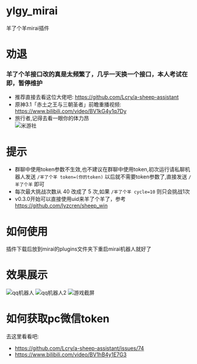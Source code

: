 # ylgy_mirai
羊了个羊mirai插件

# 劝退
### 羊了个羊接口改的真是太频繁了，几乎一天换一个接口，本人考试在即，暂停维护
+ 推荐直接去看这位大佬吧: https://github.com/Lcry/a-sheep-assistant  
+ 原神3.1「赤土之王与三朝圣者」前瞻重播视频:
https://www.bilibili.com/video/BV1kG4y1q7Dy
+ 旅行者,记得去看一眼你的体力昂  
![米游社](/ylgyImg/ys.jpg)  


# 提示
+ 群聊中使用token参数不生效,也不建议在群聊中使用token,初次运行请私聊机器人发送 `/羊了个羊 token=(你的token)` 以后就不需要token参数了,直接发送 `/羊了个羊` 即可
+ 每次最大挑战次数从 40 改成了 5 次,如果 `/羊了个羊 cycle=10` 则只会挑战1次
+ v0.3.0开始可以直接使用uid来羊了个羊了，参考 https://github.com/lyzcren/sheep_win  

# 如何使用
插件下载后放到mirai的plugins文件夹下重启mirai机器人就好了

# 效果展示
![qq机器人](/ylgyImg/show1.png)
![qq机器人2](/ylgyImg/show3.jpg)
![游戏截屏](/ylgyImg/show2.jpg)

# 如何获取pc微信token
去这里看看吧:  
+ https://github.com/Lcry/a-sheep-assistant/issues/74  
+ https://www.bilibili.com/video/BV1hB4y1E7G3
